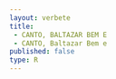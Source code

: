 ```yaml
---
layout: verbete
title:
 - CANTO, BALTAZAR BEM E
 - CANTO, Baltazar Bem e
published: false
type: R
---
```


